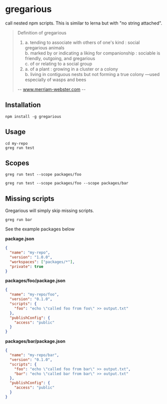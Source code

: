 # gregarious

call nested npm scripts. This is similar to lerna but with
"no string attached".

> Definition of gregarious
>
> 1. a. tending to associate with others of one's kind : social gregarious animals  
>    b. marked by or indicating a liking for companionship : sociable is friendly, outgoing, and gregarious  
>    c. of or relating to a social group
> 2. a. of a plant : growing in a cluster or a colony  
>    b. living in contiguous nests but not forming a true colony —used especially of wasps and bees
>
> -- www.merriam-webster.com --

## Installation

```shell
npm install -g gregarious
```

## Usage

```shell
cd my-repo
greg run test
```

## Scopes

```shell
greg run test --scope packages/foo
```

```shell
greg run test --scope packages/foo --scope packages/bar
```

## Missing scripts

Gregarious will simply skip missing scripts.

```shell
greg run bar
```

See the example packages below

**package.json**

```json
{
  "name": "my-repo",
  "version": "1.0.0",
  "workspaces": ["packages/*"],
  "private": true
}
```

**packages/foo/package.json**

```json
{
  "name": "my-repo/foo",
  "version": "0.1.0",
  "scripts": {
    "foo": "echo \"called foo from foo\" >> output.txt"
  },
  "publishConfig": {
    "access": "public"
  }
}
```

**packages/bar/package.json**

```json
{
  "name": "my-repo/bar",
  "version": "0.1.0",
  "scripts": {
    "foo": "echo \"called foo from bar\" >> output.txt",
    "bar": "echo \"called bar from bar\" >> output.txt"
  },
  "publishConfig": {
    "access": "public"
  }
}
```
